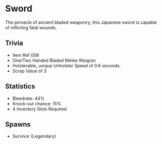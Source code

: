 # Sword

The pinnacle of ancient bladed weaponry, this Japanese sword is capable of inflicting fatal wounds.

## Trivia

- Item Ref 008
- One/Two Handed Bladed Melee Weapon
- Holsterable, unique Unholster Speed of 0.6 seconds.
- Scrap Value of 3

## Statistics

- Bleedrate: 44%
- Knock-out chance: 15%
- 4 Inventory Slots Required

## Spawns

- Survivor (Legendary)
